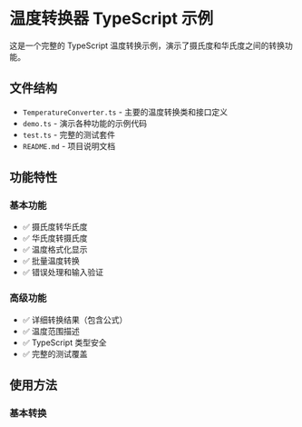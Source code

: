 # 温度转换器 TypeScript 示例

这是一个完整的 TypeScript 温度转换示例，演示了摄氏度和华氏度之间的转换功能。

## 文件结构

- `TemperatureConverter.ts` - 主要的温度转换类和接口定义
- `demo.ts` - 演示各种功能的示例代码
- `test.ts` - 完整的测试套件
- `README.md` - 项目说明文档

## 功能特性

### 基本功能
- ✅ 摄氏度转华氏度
- ✅ 华氏度转摄氏度
- ✅ 温度格式化显示
- ✅ 批量温度转换
- ✅ 错误处理和输入验证

### 高级功能
- ✅ 详细转换结果（包含公式）
- ✅ 温度范围描述
- ✅ TypeScript 类型安全
- ✅ 完整的测试覆盖

## 使用方法

### 基本转换
